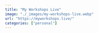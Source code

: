 ```yaml
---
title: "My Workshops Live"
image: "./_images/my-workshops-live.webp"
url: "https://myworkshops.live/"
categories: ["personal"]
---
```

